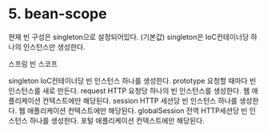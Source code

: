 # 5. bean-scope

현재 빈 구성은 singleton으로 설정되어있다. (기본값) singleton은 IoC컨테이너당 하나의 인스턴스만 생성한다.

스프링 빈 스코프

singleton IoC컨테이너당 빈 인스턴스 하나를 생성한다. prototype 요청할 때마다 빈 인스턴스를 새로 만든다. request HTTP 요청당 하나의 빈 인스턴스를 생성한다. 웹 애플리케이션 컨텍스트에만 해당된다. session HTTP 세션당 빈 인스턴스 하나를 생성한다. 웹 애플리케이션 컨텍스트에만 해당된다. globalSession 전역 HTTP세션당 빈 인스턴스 하나를 생성한다. 포털 애플리케이션 컨텍스트에만 해당된다.
